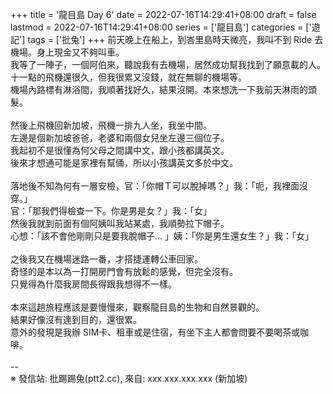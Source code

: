 +++
title = '龍目島 Day 6'
date = 2022-07-16T14:29:41+08:00
draft = false
lastmod = 2022-07-16T14:29:41+08:00
series = ['龍目島']
categories = ['遊記']
tags = ['批兔']
+++
前天晚上在船上，到峇里島時天微亮，我叫不到 Ride 去機場。身上現金又不夠叫車。<br>
我等了一陣子，一個阿伯來，聽說我有去機場，居然成功幫我找到了願意載的人。<br>
十一點的飛機還很久，但我很累又沒錢，就在無聊的機場等。<br>
機場內路標有淋浴間，我順著找好久，結果沒開。本來想洗一下我前天淋雨的頭髮。<br>
<br>
然後上飛機回新加坡，飛機一排九人坐，我坐中間。<br>
左邊是個新加坡爸爸，老婆和兩個女兒坐左邊三個位子。<br>
我起初不是很懂為何父母之間講中文，跟小孩都講英文。<br>
後來才想通可能是家裡有幫俑，所以小孩講英文多於中文。<br>
<br>
落地後不知為何有一層安檢，官：「你帽Ｔ可以脫掉嗎？」我：「呃，我裡面沒穿。」<br>
官：「那我們得檢查一下。你是男是女？」我：「女」<br>
然後我就到前面有個阿姨叫我站某處，我順勢拉下帽子。<br>
心想：「該不會他剛剛只是要我脫帽子… 」姨：「你是男生還女生？」我：「女」<br>
<br>
之後我又在機場迷路一番，才搭捷運轉公車回家。<br>
奇怪的是本以為一打開房門會有放鬆的感覺，但完全沒有。<br>
只覺得為什麼我房間長得跟我想得不一樣。<br>
<br>
本來這趟旅程應該是要慢慢來，觀察龍目島的生物和自然景觀的。<br>
結果好像沒有達到目的，還很累。<br>
意外的發現是我辦 SIM卡、租車或是住宿，有坐下主人都會問要不要喝茶或咖啡。<br>
<br>
--<br>
※ 發信站: 批踢踢兔(ptt2.cc), 來自: xxx.xxx.xxx.xxx (新加坡)<br>
